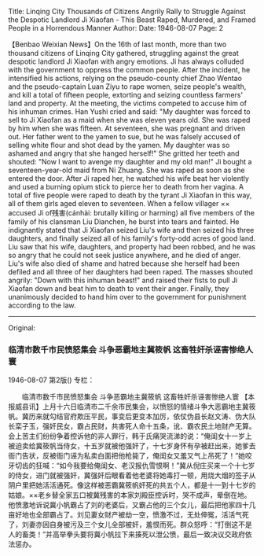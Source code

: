 Title: Linqing City Thousands of Citizens Angrily Rally to Struggle Against the Despotic Landlord Ji Xiaofan - This Beast Raped, Murdered, and Framed People in a Horrendous Manner
Author:
Date: 1946-08-07
Page: 2

【Benbao Weixian News】On the 16th of last month, more than two thousand citizens of Linqing City gathered, struggling against the great despotic landlord Ji Xiaofan with angry emotions. Ji has always colluded with the government to oppress the common people. After the incident, he intensified his actions, relying on the pseudo-county chief Zhao Wentao and the pseudo-captain Luan Ziyu to rape women, seize people's wealth, and kill a total of fifteen people, extorting and seizing countless farmers' land and property. At the meeting, the victims competed to accuse him of his inhuman crimes. Han Yushi cried and said: "My daughter was forced to sell to Ji Xiaofan as a maid when she was eleven years old. She was raped by him when she was fifteen. At seventeen, she was pregnant and driven out. Her father went to the yamen to sue, but he was falsely accused of selling white flour and shot dead by the yamen. My daughter was so ashamed and angry that she hanged herself!" She gritted her teeth and shouted: "Now I want to avenge my daughter and my old man!" Ji bought a seventeen-year-old maid from Ni Zhuang. She was raped as soon as she entered the door. After Ji raped her, he watched his wife beat her violently and used a burning opium stick to pierce her to death from her vagina. A total of five people were raped to death by the tyrant Ji Xiaofan in this way, all of them girls aged eleven to seventeen. When a fellow villager ×× accused Ji of残害(cánhài: brutally killing or harming) all five members of the family of his clansman Liu Dianchen, he burst into tears and fainted. He indignantly stated that Ji Xiaofan seized Liu's wife and then seized his three daughters, and finally seized all of his family's forty-odd acres of good land. Liu saw that his wife, daughters, and property had been robbed, and he was so angry that he could not seek justice anywhere, and he died of anger. Liu's wife also died of shame and hatred because she herself had been defiled and all three of her daughters had been raped. The masses shouted angrily: "Down with this inhuman beast!" and raised their fists to pull Ji Xiaofan down and beat him to death to vent their anger. Finally, they unanimously decided to hand him over to the government for punishment according to the law.



<hr /> 

Original: 


### 临清市数千市民愤怒集会  斗争恶霸地主冀筱帆  这畜牲奸杀诬害惨绝人寰

1946-08-07
第2版()
专栏：

　　临清市数千市民愤怒集会
    斗争恶霸地主冀筱帆
    这畜牲奸杀诬害惨绝人寰
    【本报威县讯】上月十六日临清市二千余市民集会，以愤怒的情绪斗争大恶霸地主冀筱帆。冀历来就勾结官府欺压平民，事变后更变本加厉，依仗伪县长赵文涛、伪大队长栾子玉，强奸民女，霸占民财，共害死人命十五条，讹、霸农民土地财产无算。会上苦主们纷纷争着控诉他的非人罪行，韩于氏痛哭流涕的说：“俺闺女十一岁上被迫卖给冀筱帆当侍女，十五岁就被他强奸了，十七岁身怀有孕被赶出来，她爹去衙门告状，反被衙门诬为私卖白面把他枪毙了，俺闺女又羞又气上吊死了！”她咬牙切齿的狂喊：“如今我要给俺闺女、老汉报仇雪恨啊！”冀从倪庄买来一个十七岁的侍女，进门就被强奸，冀强奸后眼看着他老婆将她毒打一顿，用烧大烟的签子从阴户里把她活活通死。像这样被恶霸冀筱帆奸死的共五个人，都是十一到十七岁的姑娘。××老乡替全家五口被冀残害的本家刘殿臣控诉时，哭不成声，晕倒在地。他愤激地诉说冀小帆霸占了刘的老婆后，又霸占他的三个女儿，最后把他家四十几亩好地也全部霸占了。刘见妻女财产被劫一空，愤激不过，无处伸冤，活活气死了，刘妻亦因自身被污及三个女儿全部被奸，羞恨而死。群众怒呼：“打倒这不是人的畜类！”并高举拳头要将冀小帆拉下来揍死以泄公愤，最后一致决议交政府依法惩办。
